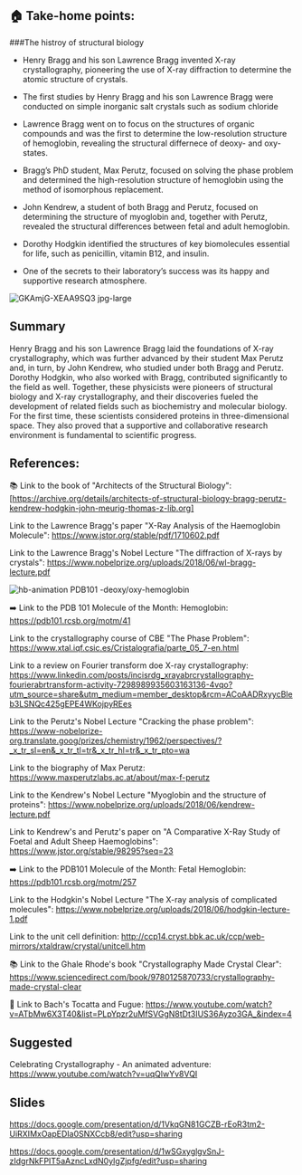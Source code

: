 ## 🏠 Take-home points:

###The histroy of structural biology

- Henry Bragg and his son Lawrence Bragg invented X-ray crystallography, pioneering the use of X-ray diffraction to determine the atomic structure of crystals.

- The first studies by Henry Bragg and his son Lawrence Bragg were conducted on simple inorganic salt crystals such as sodium chloride

- Lawrence Bragg went on to focus on the structures of organic compounds and was the first to determine the low-resolution structure of hemoglobin, revealing the structural differnece of deoxy- and oxy-states.

- Bragg’s PhD student, Max Perutz, focused on solving the phase problem and determined the high-resolution structure of hemoglobin using the method of isomorphous replacement.

- John Kendrew, a student of both Bragg and Perutz, focused on determining the structure of myoglobin and, together with Perutz, revealed the structural differences between fetal and adult hemoglobin.

- Dorothy Hodgkin identified the structures of key biomolecules essential for life, such as penicillin, vitamin B12, and insulin.

- One of the secrets to their laboratory’s success was its happy and supportive research atmosphere.

![GKAmjG-XEAA9SQ3 jpg-large](https://github.com/user-attachments/assets/119cb1ba-a861-4d67-be12-3ad10d88bd9d)


## Summary
Henry Bragg and his son Lawrence Bragg laid the foundations of X-ray crystallography, which was further advanced by their student Max Perutz and, in turn, by John Kendrew, who studied under both Bragg and Perutz. Dorothy Hodgkin, who also worked with Bragg, contributed significantly to the field as well. Together, these physicists were pioneers of structural biology and X-ray crystallography, and their discoveries fueled the development of related fields such as biochemistry and molecular biology. For the first time, these scientists considered proteins in three-dimensional space. They also proved that a supportive and collaborative research environment is fundamental to scientific progress.


## References:

📚 Link to the book of "Architects of the Structural Biology": [https://archive.org/details/architects-of-structural-biology-bragg-perutz-kendrew-hodgkin-john-meurig-thomas-z-lib.org]

Link to the Lawrence Bragg's paper "X-Ray Analysis of the Haemoglobin Molecule": https://www.jstor.org/stable/pdf/1710602.pdf

Link to the Lawrence Bragg's Nobel Lecture "The diffraction of X-rays by crystals": https://www.nobelprize.org/uploads/2018/06/wl-bragg-lecture.pdf

![hb-animation](https://github.com/user-attachments/assets/9d376a3c-b923-4c28-87e3-3702645139bb)
PDB101 -deoxy/oxy-hemoglobin

➡️ Link to the PDB 101 Molecule of the Month: Hemoglobin: https://pdb101.rcsb.org/motm/41

Link to the crystallography course of CBE "The Phase Problem": https://www.xtal.iqf.csic.es/Cristalografia/parte_05_7-en.html

Link to a review on Fourier transform doe X-ray crystallography: https://www.linkedin.com/posts/incisrdg_xrayabrcrystallography-fourierabrtransform-activity-7298989935603163136-4vqo?utm_source=share&utm_medium=member_desktop&rcm=ACoAADRxyycBleb3LSNQc425gEPE4WKojpyREes

Link to the Perutz's Nobel Lecture "Cracking the phase problem": https://www-nobelprize-org.translate.goog/prizes/chemistry/1962/perspectives/?_x_tr_sl=en&_x_tr_tl=tr&_x_tr_hl=tr&_x_tr_pto=wa

Link to the biography of Max Perutz: https://www.maxperutzlabs.ac.at/about/max-f-perutz

Link to the Kendrew's Nobel Lecture "Myoglobin and the structure of proteins": https://www.nobelprize.org/uploads/2018/06/kendrew-lecture.pdf

Link to Kendrew's and Perutz's paper on "A Comparative X-Ray Study of Foetal and Adult Sheep Haemoglobins": https://www.jstor.org/stable/98295?seq=23

➡️ Link to the PDB101 Molecule of the Month: Fetal Hemoglobin: https://pdb101.rcsb.org/motm/257

Link to the Hodgkin's Nobel Lecture "The X-ray analysis of complicated molecules": https://www.nobelprize.org/uploads/2018/06/hodgkin-lecture-1.pdf

Link to the unit cell definition: http://ccp14.cryst.bbk.ac.uk/ccp/web-mirrors/xtaldraw/crystal/unitcell.htm

📚 Link to the Ghale Rhode's book "Crystallography Made Crystal Clear": https://www.sciencedirect.com/book/9780125870733/crystallography-made-crystal-clear

🎼 Link to Bach's Tocatta and Fugue: https://www.youtube.com/watch?v=ATbMw6X3T40&list=PLpYpzr2uMfSVGgN8tDt3IUS36Ayzo3GA_&index=4

## Suggested
 
Celebrating Crystallography - An animated adventure: https://www.youtube.com/watch?v=uqQlwYv8VQI

## Slides

https://docs.google.com/presentation/d/1VkqGN81GCZB-rEoR3tm2-UiRXIMxOapEDIa0SNXCcb8/edit?usp=sharing

https://docs.google.com/presentation/d/1wSGxyglgvSnJ-zIdgrNkFPIT5aAzncLxdN0yIgZjpfg/edit?usp=sharing
